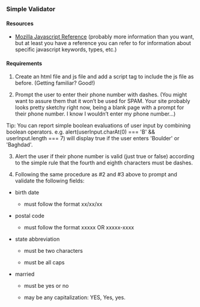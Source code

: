 ### Simple Validator

#### Resources

* [Mozilla Javascript Reference](https://developer.mozilla.org/en-US/docs/Web/JavaScript/Reference)
(probably more information than you want, but at least you have a reference you can refer to for information about specific javascript keywords, types, etc.)

#### Requirements

1. Create an html file and js file and add a script tag to include the js file as before. (Getting familiar? Good!)

2. Prompt the user to enter their phone number with dashes. (You might want to assure them that it won’t be used for SPAM. Your site probably looks pretty sketchy right now, being a blank page with a prompt for their phone number. I know I wouldn’t enter my phone number...)

  Tip: You can report simple boolean evaluations of user input by combining boolean operators.
  e.g. alert(userInput.charAt(0) === 'B' && userInput.length === 7)
  will display true if the user enters 'Boulder' or 'Baghdad'.

3. Alert the user if their phone number is valid (just true or false) according to the simple rule that the fourth and eighth characters must be dashes.

4. Following the same procedure as #2 and #3 above to prompt and validate the following fields:

  * birth date

    * must follow the format xx/xx/xx

  * postal code

    * must follow the format xxxxx OR xxxxx-xxxx

  * state abbreviation

    * must be two characters

    * must be all caps

  * married

    * must be yes or no

    * may be any capitalization: YES, Yes, yes.
